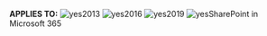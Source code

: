 <Token>**APPLIES TO:** ![yes](../media/yes.png)2013 ![yes](../media/yes.png)2016 ![yes](../media/yes.png)2019 ![yes](../media/yes.png)SharePoint in Microsoft 365</Token>
